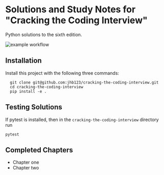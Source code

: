 
# Solutions and Study Notes for "Cracking the Coding Interview"

Python solutions to the sixth edition. 

![example workflow](https://github.com/jhb123/cracking-the-coding-interview/actions/workflows/tests.yaml/badge.svg)

## Installation

Install this project with the following three commands:

```
  git clone git@github.com:jhb123/cracking-the-coding-interview.git
  cd cracking-the-coding-interview
  pip install -e .
```
    
## Testing Solutions

If pytest is installed, then in the `cracking-the-coding-interview` directory run
```
pytest
```


## Completed Chapters 

- Chapter one 
- Chapter two


